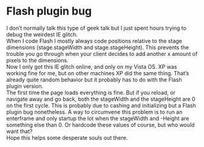 <!--
  id: 309
  date: 2007-11-09
  modified: 2007-11-09
  slug: flash-plugin-bug
  type: post
  excerpt: <p>I don&#8217;t normally talk this type of geek talk but I just spent hours trying to debug the weirdest IE glitch. When I code Flash I mostly always code positions relative to the stage dimensions (stage.stageWidth and stage.stageHeight). This prevents the trouble you go through when your client decides to add another x amount of [&hellip;]</p>
  categories: code, Flash, ActionScript
  tags: IE, OS, XP
  inCv: 
  inPortfolio: 
  dateFrom: 
  dateTo: 
-->

# Flash plugin bug

<p>I don&#8217;t normally talk this type of geek talk but I just spent hours trying to debug the weirdest IE glitch.<br />
When I code Flash I mostly always code positions relative to the stage dimensions (stage.stageWidth and stage.stageHeight). This prevents the trouble you go through when your client decides to add another x amount of pixels to the dimensions.<br />
Now I only got this IE glitch online, and only on my Vista OS. XP was working fine for me, but on other machines XP did the same thing. That&#8217;s already quite random behavior but it probably has to do with the Flash plugin version.<br />
The first time the page loads everything is fine. But if you reload, or navigate away and go back, both the stageWidth and the stageHeight are 0 on the first cycle. This is probably due to cashing and initializing but a Flash plugin bug nonetheless. A way to circumvene this problem is to run an enterframe and only startup the lot when the stageWidth and -Height are something else than 0. Or hardcode these values of course, but who would want that?<br />
Hope this helps some desperate souls out there.</p>

